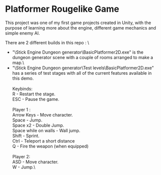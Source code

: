 # Platformer Rougelike Game
This project was one of my first game projects created in Unity, with the purpose of learning more about the engine, different game mechanics and simple enemy AI.

There are 2 different builds in this repo :
\
* "\Stick Engine Dungeon generator\BasicPlatformer2D.exe" is the dungeon generator scene with a couple of rooms arranged to make a map.\
* "\Stick Engine Dungeon generator\Test levels\BasicPlatformer2D.exe" has a series of test stages with all of the current features available in this demo.\
\
Keybinds:\
R - Restart the stage.\
ESC - Pause the game.\
\
Player 1 :\
Arrow Keys - Move character.\
Space - Jump.\
Space x2 - Double Jump.\
Space while on walls - Wall jump.\
Shift - Sprint.\
Ctrl - Teleport a short distance\
Q - Fire the weapon (when equipped)\
\
Player 2:\
ASD - Move character. \
W - Jump.\
